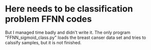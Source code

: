 # Here needs to be classification problem FFNN codes

But I managed time badly and didn't write it. The only program "FFNN_sigmoid_class.py" loads the breast canser data set and tries to calssify samples, but it is not finished. 
